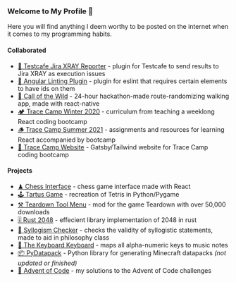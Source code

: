 ### Welcome to My Profile 🐢

Here you will find anything I deem worthy to be posted on the internet when it comes to my programming habits.

#### Collaborated

- [🧾 Testcafe Jira XRAY Reporter](https://github.com/Mjtlittle/testcafe-reporter-atc-spec) - plugin for Testcafe to send results to Jira XRAY as execution issues
- [🧺 Angular Linting Plugin](https://github.com/Mjtlittle/eslint-plugin-clean-testing) - plugin for eslint that requires certain elements to have ids on them
- [🌲 Call of the Wild](https://github.com/Mjtlittle/Call-of-the-Wild) - 24-hour hackathon-made route-randomizing walking app, made with react-native
- [🏕 Trace Camp Winter 2020](https://github.com/jlarmstrongiv/tracecamp-winter-2020) - curriculum from teaching a weeklong React coding bootcamp
- [🪵 Trace Camp Summer 2021](https://github.com/ClemsonTRACE/tracecamp-summer-2021) - assignments and resources for learning React accompanied by bootcamp
- [📌 Trace Camp Website](https://github.com/bekkblando/tracecamp) - Gatsby/Tailwind website for Trace Camp coding bootcamp

#### Projects

- [♟ Chess Interface](https://mjtlittle.github.io/react-chess/) - chess game interface made with React
- [🕹 Tartus Game](https://github.com/Mjtlittle/Tartus-Game) - recreation of Tetris in Python/Pygame
- [⚒ Teardown Tool Menu](https://github.com/Mjtlittle/teardown-tool-menu) - mod for the game Teardown with over 50,000 downloads
- [🎚 Rust 2048](https://github.com/Mjtlittle/Rust-2048) - effecient library implementation of 2048 in rust
- [🧩 Syllogism Checker](https://mjtlittle.github.io/Syllogism-Checker/) - checks the validity of syllogistic statements, made to aid in philosophy class
- [🎹 The Keyboard Keyboard](https://mjtlittle.github.io/Keyboard-Keyboard/) - maps all alpha-numeric keys to music notes
- [📦 PyDatapack](https://github.com/Mjtlittle/PyDatapack) - Python library for generating Minecraft datapacks *(not updated or finished)*
- [🎄 Advent of Code](https://github.com/Mjtlittle/Advent-of-Code-2020) - my solutions to the Advent of Code challenges
